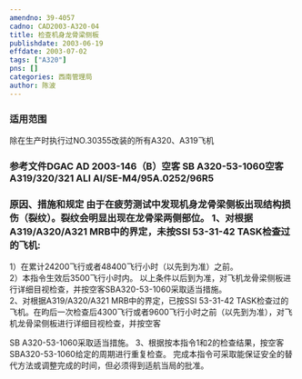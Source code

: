 ```yaml
---
amendno: 39-4057  
cadno: CAD2003-A320-04  
title: 检查机身龙骨梁侧板  
publishdate: 2003-06-19  
effdate: 2003-07-02  
tags: ["A320"]  
pns: []  
categories: 西南管理局  
author: 陈波  
---
```

  
### 适用范围  
除在生产时执行过NO.30355改装的所有A320、A319飞机  
  
<!--more-->  
### 参考文件DGAC AD 2003-146（B）空客 SB A320-53-1060空客 A319/320/321 ALI AI/SE-M4/95A.0252/96R5  
  
### 原因、措施和规定     由于在疲劳测试中发现机身龙骨梁侧板出现结构损伤（裂纹）。裂纹会明显出现在龙骨梁两侧部位。 1、对根据A319/A320/A321 MRB中的界定，未按SSI 53-31-42 TASK检查过的飞机:  
1）在累计24200飞行或者48400飞行小时（以先到为准）之前。  
2）本指令生效后3500飞行小时内。 以上条件以后到为准，对飞机龙骨梁侧板进行详细目视检查，并按空客SBA320-53-1060采取适当措施。  
2、对根据A319/A320/A321 MRB中的界定，已按SSI 53-31-42 TASK检查过的飞机。在昀后一次检查后4300飞行或者9600飞行小时之前（以先到为准），对飞机龙骨梁侧板进行详细目视检查，并按空客  
  
SB A320-53-1060采取适当措施。 3、根据按本指令1和2的检查结果，按空客SBA320-53-1060给定的周期进行重复检查。 完成本指令可采取能保证安全的替代方法或调整完成的时间，但必须得到适航当局的批准。  
